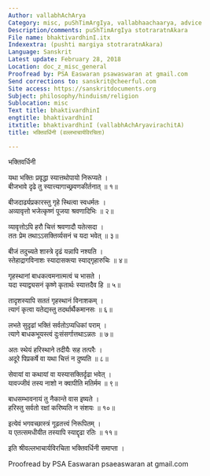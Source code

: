 ```yaml
---
Author: vallabhAchArya
Category: misc, puShTimArgIya, vallabhaachaarya, advice
Description/comments: puShTimArgIya stotraratnAkara
File name: bhaktivardhinI.itx
Indexextra: (pushti margiya stotraratnAkara)
Language: Sanskrit
Latest update: February 28, 2018
Location: doc_z_misc_general
Proofread by: PSA Easwaran psawaswaran at gmail.com
Send corrections to: sanskrit@cheerful.com
Site access: https://sanskritdocuments.org
Subject: philosophy/hinduism/religion
Sublocation: misc
Text title: bhaktivardhinI
engtitle: bhaktivardhinI
itxtitle: bhaktivardhinI (vallabhAchAryavirachitA)
title: भक्तिवर्धिनी (वल्लभाचार्यविरचिता)

---
```

  
 भक्तिवर्धिनी   
  
यथा भक्तिः प्रवृद्धा स्यात्तथोपायो निरूप्यते ।  
बीजभावे दृढे तु स्यात्त्यागाच्छ्रवणकीर्तनात् ॥ १॥  
  
बीजदार्ढ्यप्रकारस्तु गृहे स्थित्वा स्वधर्मतः ।  
अव्यावृत्तो भजेत्कृष्णं पूजया श्रवणादिभिः ॥ २॥  
  
व्यावृत्तोऽपि हरौ चित्तं श्रवणादौ यतेत्सदा ।  
ततः प्रेम तथाऽऽसक्तिर्व्यसनं च यदा भवेत् ॥ ३॥  
  
बीजं तदुच्यते शास्त्रे दृढं यन्नापि नश्यति ।  
स्तेहाद्रागविनाशः स्यादासक्त्या स्याद्गृहारुचिः ॥ ४॥  
  
गृहस्थानां बाधकत्वमनात्मत्वं च भासते ।  
यदा स्याद्व्यसनं कृष्णे कृतार्थः स्यात्तदैव हि ॥ ५॥  
  
तादृशस्यापि सततं गृहस्थानं विनाशकम् ।  
त्यागं कृत्वा यतेद्यस्तु तदर्थार्थैकमानसः ॥ ६॥  
  
लभते सुदृढां भक्तिं सर्वतोऽप्यधिकां पराम् ।  
त्यागे बाधकभूयस्त्वं दुःसंसर्गात्तथाऽन्नतः ॥ ७॥  
  
अतः स्थेयं हरिस्थाने तदीयैः सह तत्परैः ।  
अदूरे पिप्रकर्षे वा यथा चित्तं न दुष्यति ॥ ८॥  
  
सेवायां वा कथायां वा यस्यासक्तिर्दृढा भवेत् ।  
यावज्जीवं तस्य नाशो न क्वापीति मतिर्मम ॥ ९॥  
  
बाधसम्भावनायं तु नैकान्ते वास इष्यते ।  
हरिस्तु सर्वतो रक्षां करिष्यति न संशयः ॥ १०॥  
  
इत्येवं भगवच्छास्त्रं गूढतत्त्वं निरूपितम् ।  
य एतत्समधीयीत तस्यापि स्याद्दृढा रतिः ॥ ११॥  
  
इति श्रीवल्लभाचार्यविरचिता भक्तिवर्धिनी समाप्ता ।  
  
  
Proofread by PSA Easwaran psaeaswaran at gmail.com  
  
